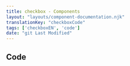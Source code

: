 ```yaml
---
title: checkbox - Components
layout: "layouts/component-documentation.njk"
translationKey: "checkboxCode"
tags: ['checkboxEN', 'code']
date: "git Last Modified"
---
```


## Code